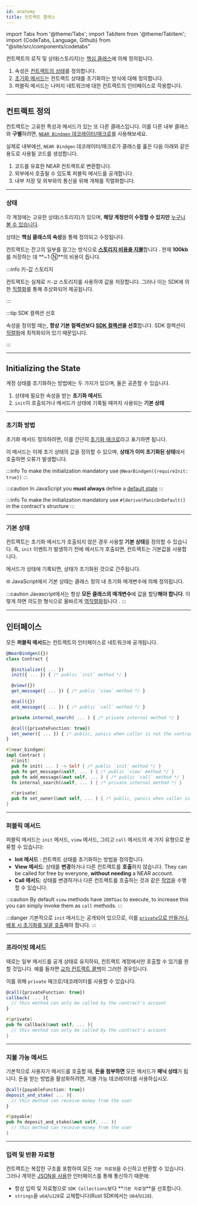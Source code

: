 ```yaml
---
id: anatomy
title: 컨트랙트 클래스
---
```


import Tabs from '@theme/Tabs';
import TabItem from '@theme/TabItem';
import {CodeTabs, Language, Github} from "@site/src/components/codetabs"

컨트랙트의 로직 및 상태(스토리지)는 [핵심 클래스](#near-bindgen)에 의해 정의됩니다.

1. 속성은 [컨트랙트의 상태](#상태-정의)를 정의합니다.
2. [초기화 메서드](#상태-초기화)는 컨트랙트 상태를 초기화하는 방식에 대해 정의합니다.
3. 퍼블릭 메서드는 나머지 네트워크에 대한 컨트랙트의 인터페이스로 작용합니다.

---

## 컨트랙트 정의

컨트랙트는 고유한 특성과 메서드가 있는 또 다른 클래스입니다. 이를 다른 내부 클래스와 **구별**하려면, [`NEAR Bindgen` 데코레이터/매크로](#decorators--macros)를 사용해보세요.

<CodeTabs>
  <Language value="🌐 JavaScript" language="ts">
    <Github fname="contract.ts"
      url="https://github.com/near-examples/donation-examples/blob/main/contract-ts/src/contract.ts"
      start="6" end="9" />
  </Language>
  <Language value="🦀 Rust" language="rust">
    <Github fname="lib.rs"
      url="https://github.com/near-examples/donation-examples/blob/main/contract-rs/src/lib.rs"
      start="7" end="12" />
  </Language>
</CodeTabs>

실제로 내부에선, `NEAR Bindgen` 데코레이터/매크로가 클래스를 훑은 다음 아래와 같은 용도로 사용될 코드를 생성합니다.

1. 코드를 유효한 NEAR 컨트랙트로 변환합니다.
2. 외부에서 호출될 수 있도록 퍼블릭 메서드를 공개합니다.
3. 내부 저장 및 외부와의 통신을 위해 개체를 직렬화합니다.

<hr className="subsection" />

### 상태

각 계정에는 고유한 상태(스토리지)가 있으며, **해당 계정만이 수정할 수 있지만** [누구나 볼 수 있습니다](../../4.tools/cli.md#near-view-state-near-view-state).

상태는 **핵심 클래스의 속성**을 통해 정의되고 수정됩니다.

컨트랙트는 잔고의 일부를 잠그는 방식으로 [**스토리지 비용을 지불**](./storage.md#storage-cost)합니다 . 현재 **100kb**를 저장하는 데 **~1 Ⓝ**의 비용이 듭니다.

:::info 키-값 스토리지

컨트랙트는 실제로 `키-값` 스토리지를 사용하여 값을 저장합니다. 그러나 이는 SDK에 의한 [직렬화](./serialization.md)를 통해 추상화되어 제공됩니다.

:::

:::tip SDK 컬렉션 선호

속성을 정의할 때는, **항상 기본 컬렉션보다 [SDK 컬렉션](./storage.md)을 선호**합니다. SDK 컬렉션이 [직렬화](./serialization.md)에 최적화되어 있기 때문입니다.

:::

---

## Initializing the State

계정 상태를 초기화하는 방법에는 두 가지가 있으며, 둘은 공존할 수 있습니다.

1. 상태에 필요한 속성을 받는 **초기화 메서드**
2. `init`이 호출되거나 메서드가 상태에 기록될 때까지 사용되는 **기본 상태**

<hr className="subsection" />

### 초기화 방법

초기화 메서드 정의하려면, 이를 간단히 [초기화 매크로](#decorators--macros)라고 표기하면 됩니다.

이 메서드는 이제 초기 상태의 값을 정의할 수 있으며, **상태가 이미 초기화된 상태**에서 호출하면 오류가 발생합니다.

<Tabs className="language-tabs" groupId="code-tabs">
  <TabItem value="🌐 JavaScript">

  <Github fname="contract.ts" language="ts"
          url="https://github.com/near-examples/donation-examples/blob/main/contract-ts/src/contract.ts"
          start="11" end="14" />

:::info
To make the initialization mandatory use `@NearBindgen({requireInit: true})`
:::

:::caution
In JavaScript you **must always** define a [default state](#default-state)
:::

  </TabItem>
  <TabItem value="🦀 Rust">

  <Github fname="lib.rs" language="rust"
          url="https://github.com/near-examples/donation-examples/blob/main/contract-rs/src/lib.rs"
          start="25" end="32" />

:::info
To make the initialization mandatory use `#[derive(PanicOnDefault)]` in the contract's structure
:::

  </TabItem>
</Tabs>

<hr className="subsection" />

### 기본 상태

컨트랙트는 초기화 메서드가 호출되지 않은 경우 사용할 **기본 상태**를 정의할 수 있습니다. 즉, `init` 이벤트가 발생하기 전에 메서드가 호출되면, 컨트랙트는 기본값을 사용합니다.

메서드가 상태에 기록되면, 상태가 초기화된 것으로 간주됩니다.

<Tabs className="language-tabs" groupId="code-tabs">
  <TabItem value="🌐 JavaScript">

  <Github fname="contract.ts" language="ts"
          url="https://github.com/near-examples/donation-examples/blob/main/contract-ts/src/contract.ts"
          start="6" end="9" />

  🌐 JavaScript에서 기본 상태는 클래스 정의 내 초기화 매개변수에 의해 정의됩니다.

:::caution
Javascript에서는 항상 **모든 클래스의 매개변수**에 값을 할당**해야 합니다**. 이렇게 하면 의도한 형식으로 올바르게 [역직렬화](./serialization.md)됩니다 .
:::

  </TabItem>
  <TabItem value="🦀 Rust">
    <Github fname="lib.rs" language="rust"
            url="https://github.com/near-examples/donation-examples/blob/main/contract-rs/src/lib.rs"
            start="14" end="21" />
  </TabItem>
</Tabs>

---

## 인터페이스

모든 **퍼블릭 메서드**는 컨트랙트의 인터페이스로 네트워크에 공개됩니다.

<Tabs className="language-tabs" groupId="code-tabs">
  <TabItem value="🌐 JavaScript">

  ```ts
  @NearBindgen({})
  class Contract {

    @initialize({ ... })
    init({ ... }) { /* public `init` method */ }

    @view({})
    get_message({ ... }) { /* public `view` method */ }
  
    @call({})
    add_message({ ... }) { /* public `call` method */ }

    private internal_search( ... ) { /* private internal method */ }

    @call({privateFunction: true})
    set_owner({ ... }) { /* public, panics when caller is not the contract's account */ }
  }
  ```

  </TabItem>
  <TabItem value="🦀 Rust">

  ```rust
  #[near_bindgen]
  impl Contract {
    #[init]
    pub fn init( ... ) -> Self { /* public `init` method */ }
    pub fn get_message(&self, ... ) { /* public `view` method */ }
    pub fn add_message(&mut self, ... ) { /* public `call` method */ }
    fn internal_search(&self, ... ) { /* private internal method */ }

    #[private]
    pub fn set_owner(&mut self, ... ) { /* public, panics when caller is not the contract's account */ }
  }
  ```

  </TabItem>
</Tabs>

<hr className="subsection" />

### 퍼블릭 메서드

퍼블릭 메서드는 `init` 메서드, `view` 메서드, 그리고 `call` 메서드의 세 가지 유형으로 분류할 수 있습니다:

- **Init 메서드** : 컨트랙트 상태를 초기화하는 방법을 정의합니다.
- **View 메서드**: 상태를 **변경**하거나 다른 컨트랙트를 **호출**하지 않습니다. They can be called for free by everyone, **without needing** a NEAR account.
- **Call 메서드**: 상태를 변경하거나 다른 컨트랙트를 호출하는 것과 같은 [작업](./actions.md)을 수행할 수 있습니다.

:::caution By default `view` methods have `200TGas` to execute, to increase this you can simply invoke them as `call` methods. :::

:::danger 기본적으로 `init` 메서드는 공개되어 있으므로, 이를 [`private`으로 만들거나](#private-methods), [배포 시 초기화를 일괄 호출](../deploy.md#initializing-the-contract)해야 합니다. :::

<hr className="subsection" />

### 프라이빗 메서드

때로는 일부 메서드를 공개 상태로 유지하되, 컨트랙트 계정에서만 호출할 수 있기를 원할 것입니다. 예를 들자면 [교차 컨트랙트 콜백](./crosscontract.md#callback-method)이 그러한 경우입니다.

이를 위해 `private` 매크로/데코레이터를 사용할 수 있습니다.

<Tabs className="language-tabs" groupId="code-tabs">
  <TabItem value="🌐 JavaScript">

  ```ts
  @call({privateFunction: true})
  callback( ... ){
    // this method can only be called by the contract's account
  }
  ```

  </TabItem>
  <TabItem value="🦀 Rust">

  ```rust
  #[private]
  pub fn callback(&mut self, ... ){
    // this method can only be called by the contract's account
  }
  ```

  </TabItem>
</Tabs>

<hr className="subsection" />

### 지불 가능 메서드

기본적으로 사용자가 메서드를 호출할 때, **돈을 첨부하면** 모든 메서드가 **패닉 상태**가 됩니다. 돈을 받는 방법을 활성화하려면, 지불 가능 데코레이터를 사용하십시오.

<Tabs className="language-tabs" groupId="code-tabs">
  <TabItem value="🌐 JavaScript">

  ```ts
  @call({payableFunction: true})
  deposit_and_stake( ... ){
    // this method can receive money from the user
  }
  ```

  </TabItem>
  <TabItem value="🦀 Rust">

  ```rust
  #[payable]
  pub fn deposit_and_stake(&mut self, ... ){
    // this method can receive money from the user
  }
  ```

  </TabItem>
</Tabs>

<hr className="subsection" />

### 입력 및 반환 자료형

컨트랙트는 복잡한 구조를 포함하여 모든 `기본 자료형`을 수신하고 반환할 수 있습니다. 그러나 계약은 [JSON을 사용](./serialization.md)한 인터페이스를 통해 통신하기 때문에:

- 항상 입력 및 자료형으로 `SDK Collections`보다 **`기본 자료형`**을 선호합니다.
- `strings`을 `u64`/`u128`로 교체합니다(Rust SDK에서는 `U64`/`U128`).
